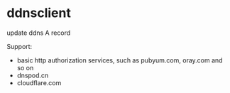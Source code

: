 # ddnsclient
update ddns A record

Support:

- basic http authorization services, such as pubyum.com, oray.com and so on
- dnspod.cn
- cloudflare.com